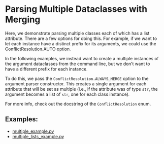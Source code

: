 # Parsing Multiple Dataclasses with Merging

Here, we demonstrate parsing multiple classes each of which has a list attribute.
There are a few options for doing this. For example, if we want to let each instance have a distinct prefix for its arguments, we could use the ConflictResolution.AUTO option.

In the following examples, we instead want to create a multiple instances of the argument dataclasses from the command line, but we don't want to have a different prefix for each instance.

To do this, we pass the `ConflictResolution.ALWAYS_MERGE` option to the argument parser constructor. This creates a single argument for each attribute that will be set as multiple (i.e., if the attribute was of type `str`, the argument becomes a list of `str`, one for each class instance).

For more info, check out the docstring of the `ConflictResolution` enum.

## Examples:

- [multiple_example.py](multiple_example.py)
- [multiple_lists_example.py](multiple_lists_example.py)
